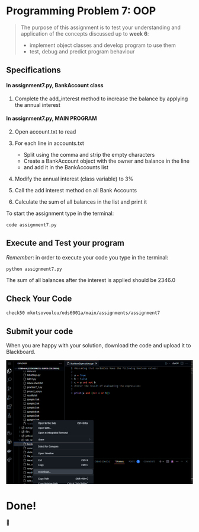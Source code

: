 # Programming Problem 7: OOP

> The purpose of this assignment is to test your understanding and application of the concepts discussed up to **week 6**:
>
> - implement object classes and develop program to use them
> - test, debug and predict program behaviour

## Specifications
#### In assignment7.py, BankAccount class

1. Complete the add_interest method to increase the balance by applying the annual interest

#### In assignment7.py, MAIN PROGRAM
2. Open account.txt to read

3. For each line in accounts.txt
   - Split using the comma and strip the empty characters
   - Create a BankAccount object with the owner and balance in the line
   - and add it in the BankAccounts list

4. Modify the annual interest (class variable) to 3%

5. Call the add interest method on all Bank Accounts

6. Calculate the sum of all balances in the list and print it


To start the assignment type in the terminal:
```
code assignment7.py
```

## Execute and Test your program

*Remember*: in order to execute your code you type in the terminal:

```
python assignment7.py
```
The sum of all balances after the interest is applied should be 2346.0

## Check Your Code

```
check50 mkotsovoulou/ods6001a/main/assignments/assignment7
```

## Submit your code

When you are happy with your solution, download the code and upload it to Blackboard.


![Image of download](download.png)

# Done!
:tada:
